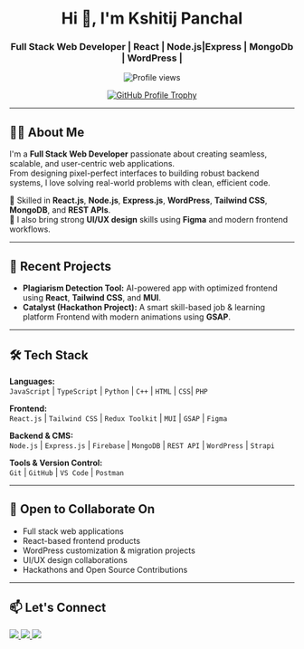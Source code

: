 <h1 align="center">Hi 👋, I'm Kshitij Panchal</h1>
<h3 align="center">Full Stack Web Developer | React | Node.js|Express | MongoDb | WordPress |</h3>

<p align="center">
  <img src="https://komarev.com/ghpvc/?username=kshitij00010&label=Profile%20views&color=0e75b6&style=flat" alt="Profile views" />
</p>

<p align="center">
  <a href="https://github.com/ryo-ma/github-profile-trophy">
    <img src="https://github-profile-trophy.vercel.app/?username=kshitij00010&theme=radical" alt="GitHub Profile Trophy" />
  </a>
</p>

---

## 👨‍💻 About Me

I'm a **Full Stack Web Developer** passionate about creating seamless, scalable, and user-centric web applications.  
From designing pixel-perfect interfaces to building robust backend systems, I love solving real-world problems with clean, efficient code.

🔧 Skilled in **React.js**, **Node.js**, **Express.js**, **WordPress**, **Tailwind CSS**, **MongoDB**, and **REST APIs**.  
🎨 I also bring strong **UI/UX design** skills using **Figma** and modern frontend workflows.  

---

## 🚀 Recent Projects
- **Plagiarism Detection Tool:** AI-powered app with optimized frontend using **React**, **Tailwind CSS**, and **MUI**.
- **Catalyst (Hackathon Project):** A smart skill-based job & learning platform Frontend with modern animations using **GSAP**.

---

## 🛠️ Tech Stack

**Languages:**  
`JavaScript` | `TypeScript` | `Python` | `C++` | `HTML` | `CSS`| `PHP`

**Frontend:**  
`React.js` | `Tailwind CSS` | `Redux Toolkit` | `MUI` | `GSAP` | `Figma`

**Backend & CMS:**  
`Node.js` | `Express.js` | `Firebase` | `MongoDB` | `REST API` | `WordPress` | `Strapi`

**Tools & Version Control:**  
`Git` | `GitHub` | `VS Code` | `Postman`

---

## 🤝 Open to Collaborate On

- Full stack web applications  
- React-based frontend products  
- WordPress customization & migration projects  
- UI/UX design collaborations  
- Hackathons and Open Source Contributions

---

## 📫 Let's Connect

<p align="left">
  <a href="https://linkedin.com/in/kshitij-panchal-11" target="_blank">
    <img src="https://img.shields.io/badge/LinkedIn-%230077B5.svg?style=for-the-badge&logo=linkedin&logoColor=white" />
  </a>
  <a href="mailto:kshitijpanchal29@gmail.com" target="_blank">
    <img src="https://img.shields.io/badge/Email-D14836?style=for-the-badge&logo=gmail&logoColor=white" />
  </a>
  <a href="https://github.com/Kshitij00010" target="_blank">
    <img src="https://img.shields.io/badge/GitHub-000000?style=for-the-badge&logo=github&logoColor=white" />
  </a>
</p>
